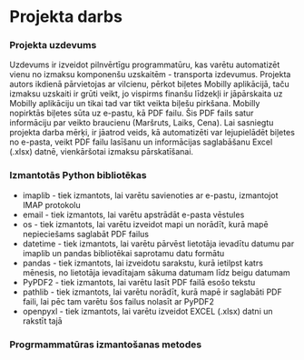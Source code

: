 # Projekta darbs
### Projekta uzdevums
Uzdevums ir izveidot pilnvērtīgu programmatūru, kas varētu automatizēt vienu no izmaksu komponenšu uzskaitēm - transporta izdevumus. Projekta autors ikdienā pārvietojas ar vilcienu, pērkot biļetes Mobilly aplikācijā, taču izmaksu uzskaiti ir grūti veikt, jo vispirms finanšu līdzekļi ir jāpārskaita uz Mobilly aplikāciju un tikai tad var tikt veikta biļešu pirkšana. Mobilly nopirktās biļetes sūta uz e-pastu, kā PDF failu. Šis PDF fails satur informāciju par veikto braucienu (Maršruts, Laiks, Cena). Lai sasniegtu projekta darba mērķi, ir jāatrod veids, kā automatizēti var lejupielādēt biļetes no e-pasta, veikt PDF failu lasīšanu un informācijas saglabāšanu Excel (.xlsx) datnē, vienkāršotai izmaksu pārskatīšanai.
### Izmantotās Python bibliotēkas
* imaplib - tiek izmantots, lai varētu savienoties ar e-pastu, izmantojot IMAP protokolu
* email - tiek izmantots, lai varētu apstrādāt e-pasta vēstules
* os - tiek izmantots, lai varētu izveidot mapi un norādīt, kurā mapē nepieciešams saglabāt PDF failus
* datetime - tiek izmantots, lai varētu pārvēst lietotāja ievadītu datumu par imaplib un pandas bibliotēkai saprotamu datu formātu
* pandas - tiek izmantots, lai izveidotu sarakstu, kurā ietilpst katrs mēnesis, no lietotāja ievadītajam sākuma datumam līdz beigu datumam
* PyPDF2 - tiek izmantots, lai varētu lasīt PDF failā esošo tekstu
* pathlib - tiek izmantots, lai varētu norādīt, kurā mapē ir saglabāti PDF faili, lai pēc tam varētu šos failus nolasīt ar PyPDF2
* openpyxl - tiek izmantots, lai varētu izveidot EXCEL (.xlsx) datni un rakstīt tajā
### Progrmammatūras izmantošanas metodes
